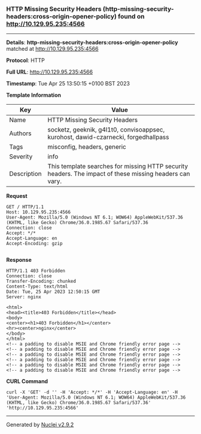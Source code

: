 ### HTTP Missing Security Headers (http-missing-security-headers:cross-origin-opener-policy) found on http://10.129.95.235:4566
---
**Details**: **http-missing-security-headers:cross-origin-opener-policy**  matched at http://10.129.95.235:4566

**Protocol**: HTTP

**Full URL**: http://10.129.95.235:4566

**Timestamp**: Tue Apr 25 13:50:15 +0100 BST 2023

**Template Information**

| Key | Value |
|---|---|
| Name | HTTP Missing Security Headers |
| Authors | socketz, geeknik, g4l1t0, convisoappsec, kurohost, dawid-czarnecki, forgedhallpass |
| Tags | misconfig, headers, generic |
| Severity | info |
| Description | This template searches for missing HTTP security headers. The impact of these missing headers can vary.<br> |

**Request**
```http
GET / HTTP/1.1
Host: 10.129.95.235:4566
User-Agent: Mozilla/5.0 (Windows NT 6.1; WOW64) AppleWebKit/537.36 (KHTML, like Gecko) Chrome/36.0.1985.67 Safari/537.36
Connection: close
Accept: */*
Accept-Language: en
Accept-Encoding: gzip


```

**Response**
```http
HTTP/1.1 403 Forbidden
Connection: close
Transfer-Encoding: chunked
Content-Type: text/html
Date: Tue, 25 Apr 2023 12:50:15 GMT
Server: nginx

<html>
<head><title>403 Forbidden</title></head>
<body>
<center><h1>403 Forbidden</h1></center>
<hr><center>nginx</center>
</body>
</html>
<!-- a padding to disable MSIE and Chrome friendly error page -->
<!-- a padding to disable MSIE and Chrome friendly error page -->
<!-- a padding to disable MSIE and Chrome friendly error page -->
<!-- a padding to disable MSIE and Chrome friendly error page -->
<!-- a padding to disable MSIE and Chrome friendly error page -->
<!-- a padding to disable MSIE and Chrome friendly error page -->

```


**CURL Command**
```
curl -X 'GET' -d '' -H 'Accept: */*' -H 'Accept-Language: en' -H 'User-Agent: Mozilla/5.0 (Windows NT 6.1; WOW64) AppleWebKit/537.36 (KHTML, like Gecko) Chrome/36.0.1985.67 Safari/537.36' 'http://10.129.95.235:4566'
```
---
Generated by [Nuclei v2.9.2](https://github.com/projectdiscovery/nuclei)